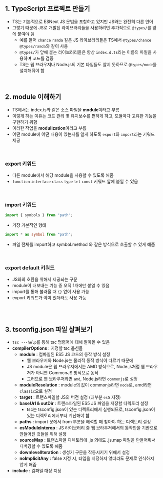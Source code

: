 ## 1. TypeScript 프로젝트 만들기

- TS는 기본적으로 ESNext JS 문법을 포함하고 있지만 JS와는 완전히 다른 언어
- 그렇기 때문에 JS로 개발된 라이브러리들을 사용하려면 추가적으로 `@types/`를 앞에 붙여야 됨
  - 예를 들어 `chance` `ramda` 같은 JS 라이브러리들은 TS에서 `@types/chance` `@types/ramda`와 같이 사용
  - `@types/`가 앞에 붙는 라이브러리들은 항상 `index.d.ts`라는 이름의 파일을 사용하며 코드를 검증
  - TS는 웹 브라우저나 Node.js의 기본 타입들도 알지 못하므로 `@types/node`를 설치해줘야 함

<br>

## 2. module 이해하기

- TS에서는 index.ts와 같은 소스 파일을 **module**이라고 부름
- 이렇게 하는 이유는 코드 관리 및 유지보수를 편하게 하고, 모듈마다 고유한 기능을 구현하기 위함
- 이러한 작업을 **modulization**이라고 부름
- 어떤 module에 어떤 내용이 있는지를 알게 하도록 `export`와 `import`라는 키워드 제공

<br>

### export 키워드

- 다른 module에서 해당 module을 사용할 수 있도록 해줌
- `function` `interface` `class` `type` `let` `const` 키워드 앞에 붙일 수 있음

<br>

### import 키워드

```ts
import { symbols } from "path";
```

- 가장 기본적인 형태

```ts
import * as symbol from "path";
```

- 파일 전체를 import하고 symbol.method 와 같은 방식으로 호출할 수 있게 해줌

<br>

### export default 키워드

- JS와의 호환을 위해서 제공되는 구문
- module이 내보내는 기능 중 오직 1개에만 붙일 수 있음
- import를 통해 불러올 때 `{}` 없이 사용 가능
- export 키워드가 이미 있더라도 사용 가능

<br>
<br>

## 3. tsconfig.json 파일 살펴보기

- `tsc ---help`를 통해 tsc 명령어에 대해 알아볼 수 있음
- **compilerOptions** : 지정할 tsc 옵션들
  - **module** : 컴파일된 ES5 JS 코드의 동작 방식 설정
    - 웹 브라우저와 Node.js는 물리적 동작 방식이 다르기 때문에
    - JS module은 웹 브라우저에서는 AMD 방식으로, Node.js처럼 웹 브라우저가 아니면 CommonJS 방식으로 동작
    - 그러므로 웹 브라우저라면 `amd`, Node.js라면 `commonjs`로 설정
  - **moduleResolution** : module의 값이 commonjs라면 `node`로, amd라면 `classic`으로 설정
  - **target** : 트랜스파일할 JS의 버전 설정 (대부분 `es5` 지정)
  - **baseUrl & outDir** : 트랜스파일된 ES5 JS 파일을 저장할 디렉토리 설정
    - tsc는 tsconfig.json이 있는 디렉토리에서 실행되므로, tsconfig.json이 있는 디렉토리에서부터 계산해야 함
  - **paths** : import 문에서 from 부분을 해석할 때 찾아야 하는 디렉토리 설정
  - **esModuleInterop** : JS 라이브러리 중 웹 브라우저에서의 동작만을 기반으로 만들어진 것들을 위해 설정
  - **sourceMap** : 트랜스파일 디렉토리에 .js 외에도 .js.map 파일을 만들어줘서 디버깅할 수 있도록 해줌
  - **downlevelIteration** : 생성기 구문을 작동시키기 위해서 설정
  - **noImplicitAny** : false 지정 시, 타입을 지정하지 않더라도 문제로 인식하지 않게 해줌
- **include** : 컴파일 대상 지정
